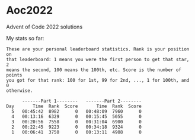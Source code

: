 # Aoc2022
Advent of Code 2022 solutions

My stats so far:

    These are your personal leaderboard statistics. Rank is your position on 
    that leaderboard: 1 means you were the first person to get that star, 2 
    means the second, 100 means the 100th, etc. Score is the number of points 
    you got for that rank: 100 for 1st, 99 for 2nd, ..., 1 for 100th, and 0 
    otherwise.
    
          -------Part 1--------   -------Part 2--------
    Day       Time  Rank  Score       Time  Rank  Score
      5   00:45:42  8982      0   00:48:09  7960      0
      4   00:13:16  6329      0   00:15:45  5055      0
      3   00:20:56  7558      0   00:31:04  6900      0
      2   00:22:45  9223      0   00:34:18  9324      0
      1   00:06:41  3750      0   00:13:11  4908      0
